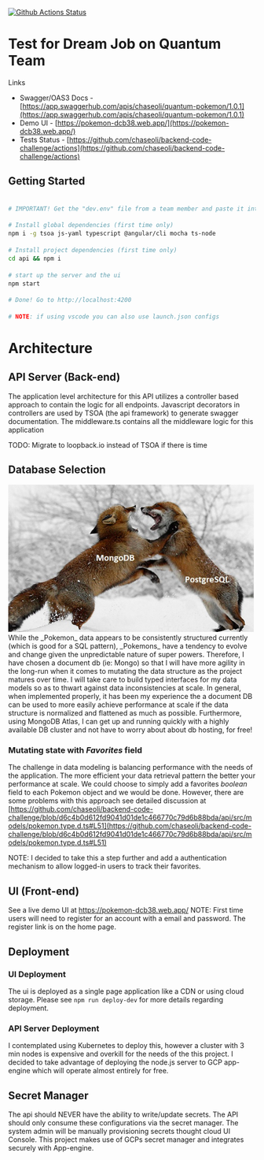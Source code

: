[![Github Actions Status](https://github.com/chaseoli/backend-code-challenge/workflows/Build%20%26%20Test/badge.svg?branch=master)](https://github.com/chaseoli/backend-code-challenge/actions)

# Test for Dream Job on Quantum Team

Links
* Swagger/OAS3 Docs - [https://app.swaggerhub.com/apis/chaseoli/quantum-pokemon/1.0.1](https://app.swaggerhub.com/apis/chaseoli/quantum-pokemon/1.0.1)
* Demo UI - [https://pokemon-dcb38.web.app/](https://pokemon-dcb38.web.app/)
* Tests Status - [https://github.com/chaseoli/backend-code-challenge/actions](https://github.com/chaseoli/backend-code-challenge/actions)

## Getting Started

```bash

# IMPORTANT! Get the "dev.env" file from a team member and paste it into the ./api directory. This file contains development secrets to run the application locally.

# Install global dependencies (first time only)
npm i -g tsoa js-yaml typescript @angular/cli mocha ts-node

# Install project dependencies (first time only)
cd api && npm i

# start up the server and the ui
npm start

# Done! Go to http://localhost:4200

# NOTE: if using vscode you can also use launch.json configs
```

# Architecture

## API Server (Back-end)

The application level architecture for this API utilizes a controller based approach to contain the logic for all endpoints. Javascript decorators in controllers are used by TSOA (the api framework) to generate swagger documentation. The middleware.ts contains all the middleware logic for this application

TODO: Migrate to loopback.io instead of TSOA if there is time

## Database Selection

<img src="screenshots/dbBattle.jpg" width="500" />
While the _Pokemon_ data appears to be consistently structured currently (which is good for a SQL pattern), _Pokemons_ have a tendency to evolve and change given the unpredictable nature of super powers. Therefore, I have chosen a document db (ie: Mongo) so that I will have more agility in the long-run when it comes to mutating the data structure as the project matures over time. I will take care to build typed interfaces for my data models so as to thwart against data inconsistencies at scale. In general, when implemented properly, it has been my experience the a document DB can be used to more easily achieve performance at scale if the data structure is normalized and flattened as much as possible. Furthermore, using MongoDB Atlas, I can get up and running quickly with a highly available DB cluster and not have to worry about about db hosting, for free!

### Mutating state with **_Favorites_** field
The challenge in data modeling is balancing performance with the needs of the application. The more efficient your data retrieval pattern the better your performance at scale. We could choose to simply add a favorites _boolean_ field to each Pokemon object and we would be done. However, there are some problems with this approach see detailed discussion at [https://github.com/chaseoli/backend-code-challenge/blob/d6c4b0d612fd9041d01de1c466770c79d6b88bda/api/src/models/pokemon.type.d.ts#L51](https://github.com/chaseoli/backend-code-challenge/blob/d6c4b0d612fd9041d01de1c466770c79d6b88bda/api/src/models/pokemon.type.d.ts#L51)

NOTE: I decided to take this a step further and add a authentication mechanism to allow logged-in users to track their favorites.

## UI (Front-end)
See a live demo UI at https://pokemon-dcb38.web.app/
NOTE: First time users will need to register for an account with a email and password. The register link is on the home page.

## Deployment
### UI Deployment
The ui is deployed as a single page application like a CDN or using cloud storage. Please see `npm run deploy-dev` for more details regarding deployment.  
### API Server Deployment
I contemplated using Kubernetes to deploy this, however a cluster with 3 min nodes is expensive and overkill for the needs of the this project. I decided to take advantage of deploying the node.js server to GCP app-engine which will operate almost entirely for free. 

## Secret Manager
The api should NEVER have the ability to write/update secrets. The API should only consume these configurations via the secret manager. The system admin will be manually provisioning secrets thought cloud UI Console. This project makes use of GCPs secret manager and integrates securely with App-engine.

